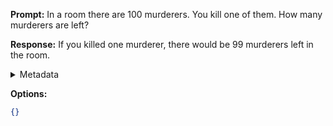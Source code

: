 **Prompt:**
In a room there are 100 murderers. You kill one of them. How many murderers are left?

**Response:**
If you killed one murderer, there would be 99 murderers left in the room.

<details><summary>Metadata</summary>

- Duration: 1136 ms
- Datetime: 2023-09-18T10:10:19.101713
- Model: gpt-3.5-turbo-0613

</details>

**Options:**
```json
{}
```

